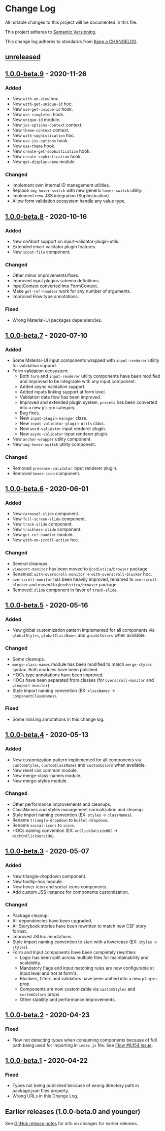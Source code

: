 # Change Log

All notable changes to this project will be documented in this file.

This project adheres to [Semantic Versioning][semver-url].

This change log adheres to standards from [Keep a CHANGELOG][keep-a-changelog-url].

## [unreleased]

## [1.0.0-beta.9] - 2020-11-26

### Added

-   New `with-on-view` hoc.
-   New `with-get-unique-id` hoc.
-   New `use-get-unique-id` hook.
-   New `use-singleton` hook.
-   New `unique-id` module.
-   New `jss-options-context` context.
-   New `theme-context` context.
-   New `with-sophistication` hoc.
-   New `use-jss-options` hook.
-   New `use-theme` hook.
-   New `create-get-sophistication` hook.
-   New `create-sophistication` hook.
-   New `get-display-name` module.

### Changed

-   Implement own internal ID management utilities.
-   Replace `img-hover-switch` with new generic `hover-switch` utility.
-   Implement new JSS integration (Sophistication).
-   Allow form validation ecosystem handle any value type.

## [1.0.0-beta.8] - 2020-10-16

### Added

-   New onAbort support on input-validator-plugin-utils.
-   Extended email-validator plugin features.
-   New `input-file` component.

### Changed

-   Other minor improvements/fixes.
-   Improved input plugins schema definitions.
-   InputContext converted into FormContext.
-   Make `get-ref-handler` work for any number of arguments.
-   Improved Flow type annotations.

### Fixed

-   Wrong Material-UI packages dependencies.

## [1.0.0-beta.7] - 2020-07-10

### Added

-   Some Material-UI input components wrapped with `input-renderer` utility for validation support.
-   Form validation ecosystem:
    -   Both `form` and `input-renderer` utility components have been modified and improved to be integrable with any input component.
    -   Added async validation support.
    -   Added inputs linking support at form level.
    -   Validation data flow has been improved.
    -   Improved and extended plugin system. `presets` has been converted into a new `plugin` category.
    -   Bug fixes.
    -   New `input-plugin-manager` class.
    -   New `input-validator-plugin-utils` class.
    -   New `word-validator` input renderer plugin.
    -   New `async-validator` input renderer plugin.
-   New `anchor-wrapper` utility component.
-   New `img-hover-switch` utility component.

### Changed

-   Removed `presence-validator` input renderer plugin.
-   Removed `hover-icon` component.

## [1.0.0-beta.6] - 2020-06-01

### Added

-   New `carousel-slide` component.
-   New `full-screen-slide` component.
-   New `track-slide` component.
-   New `trackless-slide` component.
-   New `get-ref-handler` module.
-   New `with-on-scroll-action` hoc.

### Changed

-   Several cleanups.
-   `viewport-monitor` has been moved to `@codistica/browser` package.
-   Renamed: `with-overscroll-monitor` -> `with-overscroll-blocker` hoc.
-   `overscroll-monitor` has been heavily improved, renamed to `overscroll-blocker` and moved to `@codistica/browser` package.
-   Removed: `slide` component in favor of `track-slide`.

## [1.0.0-beta.5] - 2020-05-16

### Added

-   New global customization pattern implemented for all components via `globalStyles`, `globalClassNames` and `gloablColors` when available.

### Changed

-   Some cleanups.
-   `merge-class-names` module has been modified to match `merge-styles` syntax. Both modules have been polished.
-   HOCs type annotations have been improved.
-   HOCs have been separated from classes (for `overscroll-monitor` and `viewport-monitor`).
-   Style import naming convention (EX: `classNames` -> `componentClassNames`).

### Fixed

-   Some missing annotations in this change log.

## [1.0.0-beta.4] - 2020-05-13

### Added

-   New customization pattern implemented for all components via `customStyles`, `customClassNames` and `customColors` when available.
-   New reset css common module.
-   New merge-class-names module.
-   New merge-styles module.

### Changed

-   Other performance improvements and cleanups.
-   ClassNames and styles management normalization and cleanup.
-   Style import naming convention (EX: `styles` -> `classNames`).
-   Rename `triangle-dropdown` to `bullet-dropdown`.
-   Rename `social-icons` to `icons`.
-   HOCs naming convention (EX: `onClickOutsideHOC` -> `withOnClickOutside`).

## [1.0.0-beta.3] - 2020-05-07

### Added

-   New triangle-dropdown component.
-   New tooltip-hoc module.
-   New hover-icon and social-icons components.
-   Add custom JSS instance for components customization.

### Changed

-   Package cleanup.
-   All dependencies have been upgraded.
-   All Storybook stories have been rewritten to match new CSF story format.
-   Improved JSDoc annotations.
-   Style import naming convention to start with a lowercase (EX: `Styles` -> `styles`).
-   Form and Input components have been completely rewritten:
    -   Logic has been split across multiple files for maintainability and scalability.
    -   Mandatory flags and input matching rules are now configurable at input level and not at form's.
    -   Blockers, filters and validators have been unified into a new `plugins` prop.
    -   Components are now customizable via `customStyles` and `customColors` props.
    -   Other stability and performance improvements.

## [1.0.0-beta.2] - 2020-04-23

### Fixed

-   Flow not detecting types when consuming components because
    of full path being used for importing in `index.js` file. See [Flow #8354 Issue](https://github.com/facebook/flow/issues/8354).

## [1.0.0-beta.1] - 2020-04-22

### Fixed

-   Types not being published because of wrong directory path in package.json files property.
-   Wrong URLs in this Change Log.

## Earlier releases (1.0.0-beta.0 and younger)

See [GitHub release notes][earlier] for info on changes for earlier releases.

[unreleased]: https://github.com/codistica/codistica-js/compare/@codistica/react@1.0.0-beta.9...HEAD
[1.0.0-beta.9]: https://github.com/codistica/codistica-js/compare/@codistica/react@1.0.0-beta.8...@codistica/react@1.0.0-beta.9
[1.0.0-beta.8]: https://github.com/codistica/codistica-js/compare/@codistica/react@1.0.0-beta.7...@codistica/react@1.0.0-beta.8
[1.0.0-beta.7]: https://github.com/codistica/codistica-js/compare/@codistica/react@1.0.0-beta.6...@codistica/react@1.0.0-beta.7
[1.0.0-beta.6]: https://github.com/codistica/codistica-js/compare/@codistica/react@1.0.0-beta.5...@codistica/react@1.0.0-beta.6
[1.0.0-beta.5]: https://github.com/codistica/codistica-js/compare/@codistica/react@1.0.0-beta.4...@codistica/react@1.0.0-beta.5
[1.0.0-beta.4]: https://github.com/codistica/codistica-js/compare/@codistica/react@1.0.0-beta.3...@codistica/react@1.0.0-beta.4
[1.0.0-beta.3]: https://github.com/codistica/codistica-js/compare/@codistica/react@1.0.0-beta.2...@codistica/react@1.0.0-beta.3
[1.0.0-beta.2]: https://github.com/codistica/codistica-js/compare/@codistica/react@1.0.0-beta.1...@codistica/react@1.0.0-beta.2
[1.0.0-beta.1]: https://github.com/codistica/codistica-js/compare/@codistica/react@1.0.0-beta.0...@codistica/react@1.0.0-beta.1
[earlier]: https://github.com/codistica/codistica-js/releases?after=@codistica/react@1.0.0-beta.1

<!--EXTERNAL LINKS-->

[semver-url]: https://semver.org
[keep-a-changelog-url]: https://keepachangelog.com
